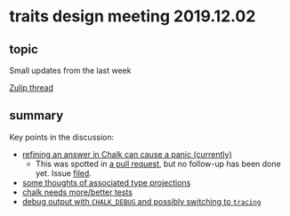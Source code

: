 # traits design meeting 2019.12.02

## topic

Small updates from the last week

[Zulip thread](https://rust-lang.zulipchat.com/#narrow/stream/144729-wg-traits/topic/design.20meeting.202019.2E12.2E02/near/182377699)

## summary

Key points in the discussion:
* [refining an answer in Chalk can cause a panic (currently)](https://rust-lang.zulipchat.com/#narrow/stream/144729-wg-traits/topic/design.20meeting.202019.2E12.2E02/near/182380076)
    - This was spotted in [a pull request](https://github.com/rust-lang/chalk/pull/281#discussion_r344847832), but no follow-up has been done yet. Issue [filed](https://github.com/rust-lang/chalk/issues/302).
* [some thoughts of associated type projections](https://rust-lang.zulipchat.com/#narrow/stream/144729-wg-traits/topic/design.20meeting.202019.2E12.2E02/near/182380309)
* [chalk needs more/better tests](https://rust-lang.zulipchat.com/#narrow/stream/144729-wg-traits/topic/design.20meeting.202019.2E12.2E02/near/182380251)
* [debug output with `CHALK_DEBUG` and possibly switching to `tracing`](https://rust-lang.zulipchat.com/#narrow/stream/144729-wg-traits/topic/design.20meeting.202019.2E12.2E02/near/182385372)
